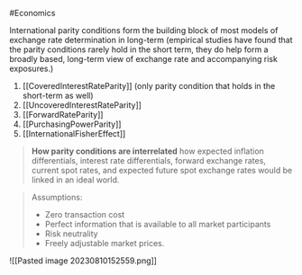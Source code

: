 #Economics 

International parity conditions form the building block of most models of exchange rate determination in long-term (empirical studies have found that the parity conditions rarely hold in the short term, they do help form a broadly based, long-term view of exchange rate and accompanying risk exposures.)

1. [[CoveredInterestRateParity]] (only parity condition that holds in the short-term as well)
2. [[UncoveredInterestRateParity]]
3. [[ForwardRateParity]]
4. [[PurchasingPowerParity]]
5. [[InternationalFisherEffect]]

> **How parity conditions are interrelated**
> 	 how expected inflation differentials, interest rate differentials, forward exchange rates, current spot rates, and expected future spot exchange rates would be linked in an ideal world.

> Assumptions: 
> 	- Zero transaction cost 
> 	- Perfect information that is available to all market participants 
> 	- Risk neutrality 
> 	- Freely adjustable market prices.

![[Pasted image 20230810152559.png]]
